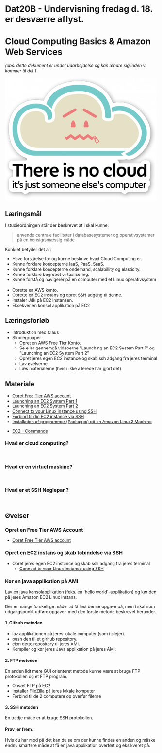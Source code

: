 <!-- JS use if these pages are used as githubpages. can be deleted if used elsewhere -->
<script src="https://code.jquery.com/jquery-3.2.1.min.js"></script>
<script src="script.js"></script>
# Dat20B - Undervisning fredag d. 18. er desværre aflyst.

# Cloud Computing Basics & Amazon Web Services

_(obs: dette dokument er under udarbejdelse og kan ændre sig inden vi kommer til det.)_

![](img/npcloud.png)


## Læringsmål
I studieordningen står der beskrevet at i skal kunne:

> anvende centrale faciliteter i databasesystemer og operativsystemer på en hensigtsmæssig måde

Konkret betyder det at:

* Have forståelse for og kunne beskrive hvad Cloud Computing er.
* Kunne forklare koncepterne IaaS, PaaS, SaaS.
* Kunne forklare koncepterne ondemand, scalabillity og elasticity.
* Kunne forklare begrebet virtualisering.
* Kunne forstå og navigerer på en computer med et Linux operativsystem .
* Oprette en AWS konto.
* Oprette en EC2 instans og opret SSH adgang til denne.
* Instaler Jdk på EC2 instansen.
* Eksekver en konsol applikation på EC2

## Læringsforløb
* Introduktion med Claus
* Studiegrupper
	* Opret en AWS Free Tier Konto.
	* Se eller gennemgå videoerne "Launching an EC2 System Part 1" og "Launching an EC2 System Part 2"
	* Opret jeres egen EC2 instance og skab ssh adgang fra jeres terminal
	* Lav øvelserne 
	* Læs materialerne (hvis i ikke allerede har gjort det)

## Materiale
* [Opret Free Tier AWS account](https://aws.amazon.com/free/)
* [Launching an EC2 System Part 1](https://www.udemy.com/course/amazon-web-services-aws/learn/lecture/5833230#overview)
* [Launching an EC2 System Part 2](https://www.udemy.com/course/amazon-web-services-aws/learn/lecture/5833232#overview)
* [Connect to your Linux instance using SSH](https://docs.aws.amazon.com/AWSEC2/latest/UserGuide/AccessingInstancesLinux.html)
* [Forbind til din EC2 instance via SSH](materialer/ec2_forbind_via_ssh.md)
* [Installation af programmer (Packages) på en Amazon Linux2 Machine](materialer/yum_installs.md)

<!--
* [Types of Cloud Computing](https://aws.amazon.com/types-of-cloud-computing/)
* [IaaS, PaaS, SaaS (Explained and Compared) (Apprenda)](https://apprenda.com/library/paas/iaas-paas-saas-explained-compared/)
* [Cloud Computing (IBM)](https://www.ibm.com/cloud/learn/cloud-computing)
* [What is cloud computing?](https://aws.amazon.com/what-is-cloud-computing/)
-->
* [EC2 - Commands](https://docs.google.com/document/d/1TOZDwclkwc_qwAQXKsEs4hH360_v301LfTLGIel8vMQ/edit)

### Hvad er cloud computing?
![]()


### Hvad er en virtuel maskine?
![]()


### Hvad er et SSH Nøglepar ? 
![]()


## Øvelser

### Opret en Free Tier AWS Account 
* [Opret Free Tier AWS account](https://aws.amazon.com/free/)

### Opret en EC2 instans og skab fobindelse via SSH
* Opret jeres egen EC2 instance og skab ssh adgang fra jeres terminal
	* [Connect to your Linux instance using SSH](https://docs.aws.amazon.com/AWSEC2/latest/UserGuide/AccessingInstancesLinux.html)



### Kør en java applikation på AMI
Lav en java konsolapplikation (feks. en ´hello world´-applikation) og kør den på jeres Amazon EC2 Linux instans.   
 
Der er mange forskellige måder at få løst denne opgave på, men i skal som udgangspunkt udføre opgaven med den første metode beskrevet herunder.

#### 1. Github metoden
* lav applikationen på jeres lokale computer (som i plejer). 
* push den til et girhub repository.
* clon dette repository til jeres AMI.
* Kompiler og kør jeres Java applikation på jeres AMI.

#### 2. FTP metoden
En anden lidt mere GUI orienteret metode kunne være at bruge FTP protokollen og et FTP program. 
* Opsæt FTP på EC2
* Installer FileZilla på jeres lokale komputer
* Forbind til de 2 computere og overfør filerne

#### 3. SSH metoden
En tredje måde er at bruge SSH protokollen.


#### Prøv jer frem.
Hvis du har mod på det kan du se om der kunne findes en anden og måske endnu smartere måde at få en java applikation overført og eksikveret på.


<!-- TODO:

* Create EC2 Instance
* Installer Java Application (Command line app)
* Installer Appache webserver og konfigurer den.
* Installer Maven
* installer Spring boot App   

- login use: .pem file + ec2-user@public_ipaddress
	* ssh -i MyFirstKeyPair.pem ec2-user@PublicIPv4address
	* ssh -i MyFirstKeyPair.pem ec2-user@PublicIPv4DNS
	* ip adresse ændres hver gang man rebooter instansen.
	* 

-->
